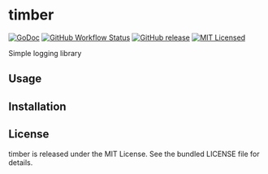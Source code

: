 timber
=========

[![GoDoc](https://img.shields.io/badge/godoc-reference-blue.svg)](https://godoc.org/github.com/akerl/timber/log)
[![GitHub Workflow Status](https://img.shields.io/actions/github/workflow/status/akerl/timber/build.yml?branch=main)](https://github.com/akerl/timber/actions)
[![GitHub release](https://img.shields.io/github/release/akerl/timber.svg)](https://github.com/akerl/timber/releases)
[![MIT Licensed](https://img.shields.io/badge/license-MIT-green.svg)](https://tldrlegal.com/license/mit-license)

Simple logging library

## Usage

## Installation

## License

timber is released under the MIT License. See the bundled LICENSE file for details.
